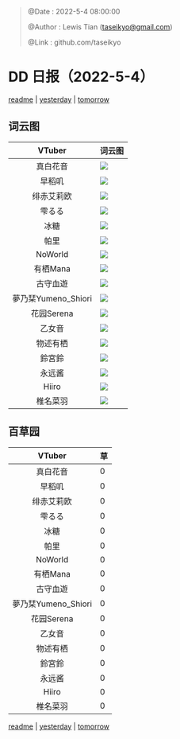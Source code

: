> @Date    : 2022-5-4 08:00:00
>
> @Author  : Lewis Tian (taseikyo@gmail.com)
>
> @Link    : github.com/taseikyo

# DD 日报（2022-5-4）

[readme](../README.md) | [yesterday](2022-5-3.md) | [tomorrow](2022-5-5.md)

## 词云图

|VTuber|词云图|
|:-:|-|
|真白花音|![](../../images/daily/21402309_2022-5-4_purge_wordcloud.png)|
|早稻叽|![](../../images/daily/41682_2022-5-4_purge_wordcloud.png)|
|绯赤艾莉欧|![](../../images/daily/21396545_2022-5-4_purge_wordcloud.png)|
|雫るる|![](../../images/daily/21013446_2022-5-4_purge_wordcloud.png)|
|冰糖|![](../../images/daily/876396_2022-5-4_purge_wordcloud.png)|
|帕里|![](../../images/daily/4895312_2022-5-4_purge_wordcloud.png)|
|NoWorld|![](../../images/daily/21448649_2022-5-4_purge_wordcloud.png)|
|有栖Mana|![](../../images/daily/6542258_2022-5-4_purge_wordcloud.png)|
|古守血遊|![](../../images/daily/8725120_2022-5-4_purge_wordcloud.png)|
|夢乃栞Yumeno_Shiori|![](../../images/daily/14052636_2022-5-4_purge_wordcloud.png)|
|花园Serena|![](../../images/daily/14327465_2022-5-4_purge_wordcloud.png)|
|乙女音|![](../../images/daily/21320551_2022-5-4_purge_wordcloud.png)|
|物述有栖|![](../../images/daily/21449083_2022-5-4_purge_wordcloud.png)|
|鈴宮鈴|![](../../images/daily/21685677_2022-5-4_purge_wordcloud.png)|
|永远酱|![](../../images/daily/21701071_2022-5-4_purge_wordcloud.png)|
|Hiiro|![](../../images/daily/21919321_2022-5-4_purge_wordcloud.png)|
|椎名菜羽|![](../../images/daily/22347054_2022-5-4_purge_wordcloud.png)|

## 百草园

|VTuber|草|
|:-:|-|
|真白花音|0|
|早稻叽|0|
|绯赤艾莉欧|0|
|雫るる|0|
|冰糖|0|
|帕里|0|
|NoWorld|0|
|有栖Mana|0|
|古守血遊|0|
|夢乃栞Yumeno_Shiori|0|
|花园Serena|0|
|乙女音|0|
|物述有栖|0|
|鈴宮鈴|0|
|永远酱|0|
|Hiiro|0|
|椎名菜羽|0|

[readme](../README.md) | [yesterday](2022-5-3.md) | [tomorrow](2022-5-5.md)
